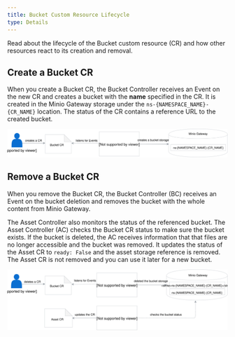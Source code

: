 ```yaml
---
title: Bucket Custom Resource Lifecycle
type: Details
---
```


Read about the lifecycle of the Bucket custom resource (CR) and how other resources react to its creation and removal.


## Create a Bucket CR

When you create a Bucket CR, the Bucket Controller receives an Event on the new CR and creates a bucket with the **name** specified in the CR. It is created in the Minio Gateway storage under the `ns-{NAMESPACE_NAME}-{CR_NAME}` location. The status of the CR contains a reference URL to the created bucket.


![](assets/create-bucket.svg)


## Remove a Bucket CR

When you remove the Bucket CR, the Bucket Controller (BC) receives an Event on the bucket deletion and removes the bucket with the whole content from Minio Gateway.

The Asset Controller also monitors the status of the referenced bucket. The Asset Controller (AC) checks the Bucket CR status to make sure the bucket exists. If the bucket is deleted, the AC receives information that that files are no longer accessible and the bucket was removed. It updates the status of the Asset CR to `ready: False` and the asset storage reference is removed. The Asset CR is not removed and you can use it later for a new bucket.

![](assets/delete-bucket.svg)
